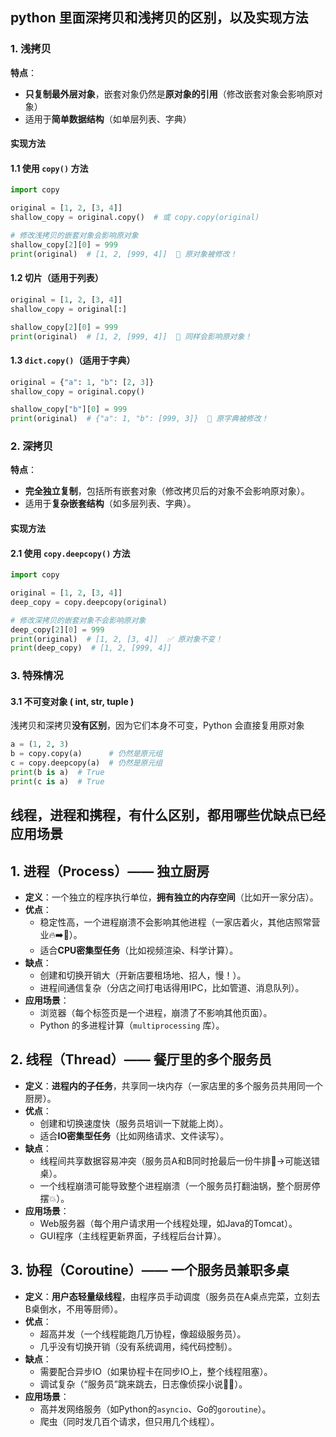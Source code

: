 ## python 里面深拷贝和浅拷贝的区别，以及实现方法

### 1. 浅拷贝
**特点**：
-    **只复制最外层对象**，嵌套对象仍然是**原对象的引用**（修改嵌套对象会影响原对象）  
-   适用于**简单数据结构**（如单层列表、字典）

#### **实现方法**
#### **1.1  使用 `copy()` 方法**

```python
import copy

original = [1, 2, [3, 4]]
shallow_copy = original.copy()  # 或 copy.copy(original)

# 修改浅拷贝的嵌套对象会影响原对象
shallow_copy[2][0] = 999
print(original)  # [1, 2, [999, 4]]  🚨 原对象被修改！
```
#### **1.2   切片（适用于列表）**

```python
original = [1, 2, [3, 4]]
shallow_copy = original[:]

shallow_copy[2][0] = 999
print(original)  # [1, 2, [999, 4]]  🚨 同样会影响原对象！
```
#### **1.3 `dict.copy()`（适用于字典）**
```python
original = {"a": 1, "b": [2, 3]}
shallow_copy = original.copy()

shallow_copy["b"][0] = 999
print(original)  # {"a": 1, "b": [999, 3]}  🚨 原字典被修改！
```
### 2. 深拷贝
**特点**：
-   **完全独立复制**，包括所有嵌套对象（修改拷贝后的对象不会影响原对象）。
-   适用于**复杂嵌套结构**（如多层列表、字典）。

#### **实现方法**
#### **2.1  使用 `copy.deepcopy()` 方法**

```python
import copy

original = [1, 2, [3, 4]]
deep_copy = copy.deepcopy(original)

# 修改深拷贝的嵌套对象不会影响原对象
deep_copy[2][0] = 999
print(original)  # [1, 2, [3, 4]]  ✅ 原对象不变！
print(deep_copy)  # [1, 2, [999, 4]]
```

### 3. 特殊情况
#### **3.1  不可变对象 ( int, str, tuple )**

浅拷贝和深拷贝**没有区别**，因为它们本身不可变，Python 会直接复用原对象

```python
a = (1, 2, 3)
b = copy.copy(a)      # 仍然是原元组
c = copy.deepcopy(a)  # 仍然是原元组
print(b is a)  # True
print(c is a)  # True
```

## 线程，进程和携程，有什么区别，都用哪些优缺点已经应用场景

## **1. 进程（Process）—— 独立厨房**
-   **定义**：一个独立的程序执行单位，**拥有独立的内存空间**（比如开一家分店）。
-   **优点**：
    -   稳定性高，一个进程崩溃不会影响其他进程（一家店着火，其他店照常营业🔥➡️🏪）。
    -   适合**CPU密集型任务**（比如视频渲染、科学计算）。
-   **缺点**：
    -   创建和切换开销大（开新店要租场地、招人，慢！）。
    -   进程间通信复杂（分店之间打电话得用IPC，比如管道、消息队列）。
-   **应用场景**：
    -   浏览器（每个标签页是一个进程，崩溃了不影响其他页面）。
    -   Python 的多进程计算（`multiprocessing` 库）。


## **2. 线程（Thread）—— 餐厅里的多个服务员**

-   **定义**：**进程内的子任务**，共享同一块内存（一家店里的多个服务员共用同一个厨房）。
-   **优点**：
    -   创建和切换速度快（服务员培训一下就能上岗）。
    -   适合**IO密集型任务**（比如网络请求、文件读写）。
-   **缺点**：
    -   线程间共享数据容易冲突（服务员A和B同时抢最后一份牛排🥩→可能送错桌）。
    -   一个线程崩溃可能导致整个进程崩溃（一个服务员打翻油锅，整个厨房停摆💥）。
-   **应用场景**：
    -   Web服务器（每个用户请求用一个线程处理，如Java的Tomcat）。
    -   GUI程序（主线程更新界面，子线程后台计算）。

## **3. 协程（Coroutine）—— 一个服务员兼职多桌**

-   **定义**：**用户态轻量级线程**，由程序员手动调度（服务员在A桌点完菜，立刻去B桌倒水，不用等厨师）。
-   **优点**：
    -   超高并发（一个线程能跑几万协程，像超级服务员）。
    -   几乎没有切换开销（没有系统调用，纯代码控制）。
-   **缺点**：
    -   需要配合异步IO（如果协程卡在同步IO上，整个线程阻塞）。
    -   调试复杂（“服务员”跳来跳去，日志像侦探小说🕵️‍♂️）。
-   **应用场景**：
    -   高并发网络服务（如Python的`asyncio`、Go的`goroutine`）。
    -   爬虫（同时发几百个请求，但只用几个线程）。
        















<!--stackedit_data:
eyJoaXN0b3J5IjpbNTkyMTkwNTE1LC0yMDg4NzQ2NjEyXX0=
-->
